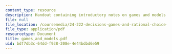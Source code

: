 ```yaml
---
content_type: resource
description: Handout containing introductory notes on games and models.
file: null
file_location: /coursemedia/24-222-decisions-games-and-rational-choice-spring-2008/bdf7db3c64ddf938208e4e44bdbd6e59_games_and_models.pdf
file_type: application/pdf
resourcetype: Document
title: games_and_models.pdf
uid: bdf7db3c-64dd-f938-208e-4e44bdbd6e59
---
```

